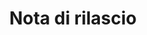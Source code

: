 ﻿---
title: Nota di rilascio
second_title: Aspose.Cells Cloud Documen
type: docs
url: /it/release-notes/
description: Aspose.Cells Cloud supporta Excel per creare, convertire, unire, dividere, proteggere, operare su oggetti interni e così via
weight: 40
---
